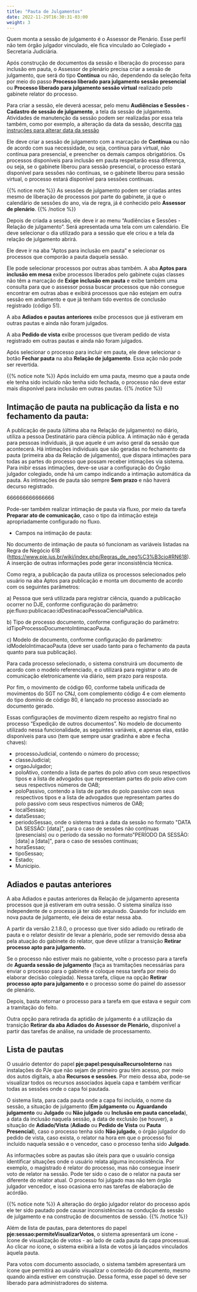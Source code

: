 ```yaml
---
title: "Pauta de Julgamentos"
date: 2022-11-29T16:30:31-03:00
weight: 3
---
```


Quem monta a sessão de julgamento é o Assessor de Plenário. Esse perfil não tem órgão julgador vinculado, ele fica vinculado ao Colegiado + Secretaria Judiciária.

Após construção de documentos da sessão e liberação do processo para inclusão em pauta, o Assessor de plenário precisa criar a sessão de julgamento, que será do tipo **Contínua** ou não, dependendo da seleção feita por meio do passo **Processo liberado para julgamento sessão presencial** ou **Processo liberado para julgamento sessão virtual** realizado pelo gabinete relator do processo.

Para criar a sessão, ele deverá acessar, pelo menu **Audiências e Sessões - Cadastro de sessão de julgamento**, a tela da sessão de julgamento. Atividades de manutenção da sessão podem ser realizadas por essa tela também, como por exemplo, a alteração da data da sessão, descrita [nas instruções para alterar data da sessão](/sessaojulg/alterar_data)

Ele deve criar a sessão de julgamento com a marcação de **Contínua** ou não de acordo com sua necessidade, ou seja, contínua para virtual, não contínua para presencial, e preencher os demais campos obrigatórios. Os processos disponíveis para inclusão em pauta respeitarão essa diferença, ou seja, se o gabinete liberou para sessão presencial, o processo estará disponível para sessões não contínuas, se o gabinete liberou para sessão virtual, o processo estará disponível para sessões contínuas.

{{% notice note %}} 
As sessões de julgamento podem ser criadas antes mesmo de liberação de processos por parte do gabinete, já que o calendário de sessões do ano, via de regra, já é conhecido pelo **Assessor de plenário**.
{{% /notice %}}

Depois de criada a sessão, ele deve ir ao menu “Audiências e Sessões - Relação de julgamento”. Será apresentada uma tela com um calendário. Ele deve selecionar o dia utilizado para a sessão que ele criou e a tela da relação de julgamento abrirá.

Ele deve ir na aba “Aptos para inclusão em pauta” e selecionar os processos que comporão a pauta daquela sessão. 

Ele pode selecionar processos por outras abas também. A aba **Aptos para inclusão em mesa** exibe processos liberados pelo gabinete cujas classes não têm a marcação de **Exige inclusão em pauta** e exibe também uma consulta para que o assessor possa buscar processos que não consegue encontrar em outras abas e exibirá processos que não estejam em outra sessão em andamento e que já tenham tido eventos de conclusão registrado (código 51).

A aba **Adiados e pautas anteriores** exibe processos que já estiveram em outras pautas e ainda não foram julgados.

A aba **Pedido de vista** exibe processos que tiveram pedido de vista registrado em outras pautas e ainda não foram julgados.

Após selecionar o processo para incluir em pauta, ele deve selecionar o botão **Fechar pauta** na aba **Relação de julgamento**. Essa ação não pode ser revertida.

{{% notice note %}} 
Após incluído em uma pauta, mesmo que a pauta onde ele tenha sido incluído não tenha sido fechada, o processo não deve estar mais disponível para inclusão em outras pautas.
{{% /notice %}}


## Intimação de pauta na publicação da lista e no fechamento da pauta:

A publicação de pauta (última aba na Relação de julgamento) no diário, utiliza a pessoa Destinatário para ciência pública. A intimação não é gerada para pessoas individuais, já que aquele é um aviso geral da sessão que acontecerá. Há intimações individuais que são geradas no fechamento da pauta (primeira aba da Relação de julgamento), que dispara intimações para todas as partes do processo que possam receber intimações via sistema. Para inibir essas intimações, deve-se usar a configuração do Órgão julgador colegiado, onde há um campo indicando a intimação automática da pauta. As intimações de pauta são sempre **Sem prazo** e não haverá decurso registrado.

666666666666666

Pode-ser também realizar intimação de pauta via fluxo, por meio da tarefa **Preparar ato de comunicação**, caso o tipo da intimação esteja apropriadamente configurado no fluxo.

+ Campos na intimação de pauta:

No documento de intimação de pauta só funcionam as variáveis listadas na Regra de Negócio 618 (https://www.pje.jus.br/wiki/index.php/Regras_de_neg%C3%B3cio#RN618). A inserção de outras informações pode gerar inconsistência técnica.

Como regra, a publicação da pauta utiliza os processos selecionados pelo usuário na aba Aptos para publicação e monta um documento de acordo com os seguintes parâmetros:

a) Pessoa que será utilizada para registrar ciência, quando a publicação ocorrer no DJE, conforme configuração do  parâmetro: pje:fluxo:publicacao:idDestinacaoPessoaCienciaPublica.

b) Tipo de processo documento, conforme configuração do parâmetro: idTipoProcessoDocumentoIntimacaoPauta.

c) Modelo de documento, conforme configuração do parâmetro: idModeloIntimacaoPauta (deve ser usado tanto para o fechamento da pauta quanto para sua publicação). 

Para cada processo selecionado, o sistema construirá um documento de acordo com o modelo referenciado, e o utilizará para registrar o ato de comunicação eletronicamente via diário, sem prazo para resposta.

Por fim, o movimento de código 60, conforme tabela unificada de movimentos do SGT no CNJ, com complemento código 4 e com elemento do tipo domínio de código 80, é lançado no processo associado ao documento gerado.

Essas configurações de movimento dizem respeito ao registro final no processo “Expedição de outros documentos”. No modelo de documento utilizado nessa funcionalidade, as seguintes variáveis, e apenas elas, estão disponíveis para uso (tem que sempre usar gradinha e abre e fecha chaves):
+ processoJudicial, contendo o número do processo;
+ classeJudicial; 
+ orgaoJulgador;
+ poloAtivo, contendo a lista de partes do polo ativo com seus respectivos tipos e a lista de advogados que representam partes do polo ativo com seus respectivos números de OAB;
+ poloPassivo, contendo a lista de partes do polo passivo com seus respectivos tipos e a lista de advogados que representam partes do polo passivo com seus respectivos números de OAB;
+ localSessao;
+ dataSessao;
+ periodoSessao, onde o sistema trará a data da sessão no formato "DATA DA SESSÃO: [data]", para o caso de sessões não contínuas (presenciais) ou o período da sessão no formato"PERÍODO DA SESSÃO: [data] a [data]", para o caso de sessões contínuas;
+ horaSessao;
+ tipoSessao;
+ Estado; 
+ Municipio. 


## Adiados e pautas anteriores

A aba Adiados e pautas anteriores da Relação de julgamento apresenta processos que já estiveram em outra sessão. O sistema sinaliza isso independente de o processo já ter sido arquivado. Quando for incluído em nova pauta de julgamento, ele deixa de estar nessa aba.

A partir da versão 2.1.8.0, o processo que tiver sido adiado ou retirado de pauta e o relator desistir de levar a plenário, pode ser removido dessa aba pela atuação do gabinete do relator, que deve utilizar a transição **Retirar processo apto para julgamento.** 

Se o processo não estiver mais no gabiente, volte o processo para a tarefa de **Aguarda sessão de julgamento** (faça as tramitações necessárias para enviar o processo para o gabinete e coloque nessa tarefa por meio do elaborar decisão colegiada). Nessa tarefa, clique na opção **Retirar processo apto para julgamento** e o processo some do painel do assessor de plenário.

Depois, basta retornar o processo para a tarefa em que estava e seguir com a tramitação do feito.

Outra opção para retirada da aptidão de julgamento é a utilização da transição **Retirar da aba Adiados do Assessor de Plenário,** disponível a partir das tarefas de análise, na unidade de processamento. 

## Lista de pautas

O usuário detentor do papel **pje:papel:pesquisaRecursoInterno** nas instalações do PJe que não sejam de primeiro grau têm acesso, por meio dos autos digitais, a aba **Recursos e sessões**. Por meio dessa aba, pode-se visualizar todos os recursos associados àquela capa e também verificar todas as sessões onde o capa foi pautada.

O sistema lista, para cada pauta onde a capa foi incluída, o nome da sessão, a situação de julgamento (**Em julgamento** ou **Aguardando julgamento** ou **Julgado** ou **Não julgado** ou **Inclusão em pauta cancelada**), a data da inclusão naquela sessão, a data de exclusão (se houver), a situação de **Adiado/Vista** (**Adiado** ou **Pedido de Vista** ou **Pauta Presencial**), caso o processo tenha sido **Não julgado**, o órgão julgador do pedido de vista, caso exista, o relator na hora em que o processo foi incluído naquela sessão e o vencedor, caso o processo tenha sido **Julgado**.

As informações sobre as pautas são úteis para que o usuário consiga identificar situações onde o usuário relata alguma inconsistência. Por exemplo, o magistrado é relator do processo, mas não consegue inserir voto de relator na sessão. Pode ter sido o caso de o relator na pauta ser diferente do relator atual. O processo foi julgado mas não tem órgão julgador vencedor, e isso ocasiona erro nas tarefas de elaboração de acórdão. 

{{% notice note %}} 
A alteração do órgão julgador relator do processo após ele ter sido pautado pode causar inconsistências na condução da sessão de julgamento e na construção de documentos de sessão.
{{% /notice %}}

Além de lista de pautas, para detentores do papel **pje:sessao:permiteVisualizarVotos**, o sistema apresentará um ícone - Ícone de visualização de votos - ao lado de cada pauta da capa processual. Ao clicar no ícone, o sistema exibirá a lista de votos já lançados vinculados àquela pauta. 

Para votos com documento associado, o sistema também apresentará um ícone que permitirá ao usuário visualizar o conteúdo do documento, mesmo quando ainda estiver em construção. Dessa forma, esse papel só deve ser liberado para administradores do sistema.

